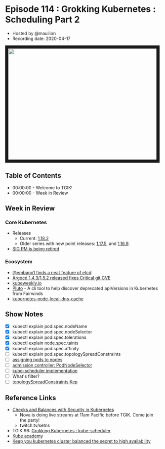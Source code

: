 # Episode 114 : Grokking Kubernetes : Scheduling Part 2

- Hosted by @mauilion
- Recording date: 2020-04-17

<!--- Thumbnailed embed of the video, n8Xo_ghCIOSY is the video id from the youtube url --->

<a href="https://www.youtube.com/watch?v=o_gT_LfFn4s
" target="_blank"><img src="http://img.youtube.com/vi/o_gT_LfFn4s/hqdefault.jpg" width="480" height="360" border="10" /></a>

## Table of Contents

- 00:00:00 - Welcome to TGIK!
- 00:00:00 - Week in Review

## Week in Review


### Core Kubernetes

- Releases
    - Current: [1.18.2](https://git.k8s.io/kubernetes/CHANGELOG/CHANGELOG-1.18.md/#v1182) 
    - Older series with new point releases: [1.17.5](https://git.k8s.io/kubernetes/CHANGELOG/CHANGELOG-1.17.md/#v1175), and [1.16.9](https://git.k8s.io/kubernetes/CHANGELOG/CHANGELOG-1.16.md/#v1169).
- [SIG PM is being retired](https://groups.google.com/forum/#!topic/kubernetes-dev/RU8iINF758Y)


### Ecosystem

- [@embano1 finds a neat feature of etcd](https://twitter.com/embano1/status/1250540206010310659?s=20)
- [Argocd 1.4.3/1.5.2 released fixes Critical git CVE](https://argoproj.github.io/argo-cd/security_considerations/#CVE-2020-5260-possible-git-credential-leak)
- [kubeweekly.io](kubeweekly.io)
- [Pluto](https://github.com/FairwindsOps/pluto) -  A cli tool to help discover deprecated apiVersions in Kubernetes from Fairwinds
- [kubernetes-node-local-dns-cache](https://povilasv.me/kubernetes-node-local-dns-cache/)
## Show Notes
- [x] kubectl explain pod.spec.nodeName
- [x] kubectl explain pod.spec.nodeSelector
- [x] kubectl explain pod.spec.tolerations
- [x] kubectl explain node.spec.taints
- [x] kubectl explain pod.spec.affinity
- [ ] kubectl explain pod.spec.topologySpreadConstraints
- [ ] [assigning pods to nodes](https://kubernetes.io/docs/concepts/configuration/assign-pod-node/#nodeselector)
- [ ] [admission controller: PodNodeSelector](https://kubernetes.io/docs/reference/access-authn-authz/admission-controllers/#podnodeselector)
- [ ] [kube-scheduler implementation](https://kubernetes.io/docs/concepts/scheduling-eviction/kube-scheduler/#kube-scheduler-implementation)
- [ ] What's filter?
- [ ] [topologySpreadConstraints Kep](https://github.com/kubernetes/enhancements/blob/master/keps/sig-scheduling/20190221-pod-topology-spread.md)

## Reference Links

 - [Checks and Balances with Security in Kubernetes](https://github.com/setns/live)
    - Nova is doing live streams at 11am Pacific before TGIK. Come join the party! 
    - twitch.tv/setns
 - TGIK 96: [Grokking Kubernetes : kube-scheduler](https://www.youtube.com/watch?v=XxVHNWoZO_c)
 - [Kube academy](https://kube.academy/)
 - [Keep you kubernetes cluster balanced the secret to high availability ](https://itnext.io/keep-you-kubernetes-cluster-balanced-the-secret-to-high-availability-17edf60d9cb7)

